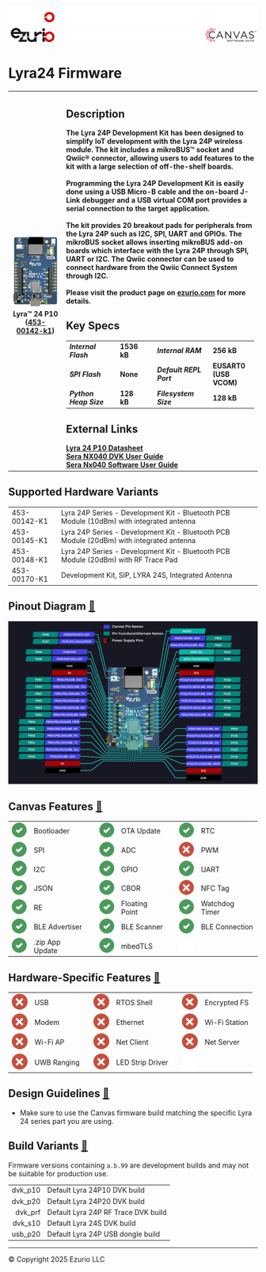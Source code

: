 <logo>![logo](../img/github_doc_header-dark.png#gh-dark-mode-only)</logo><logo>![logo](../img/github_doc_header-light.png#gh-light-mode-only)</logo>
#  Lyra24 Firmware

<table>
  <tr>
    <th align="center">
      <img width="380" height="1" style="max-width: 100%; height: auto; max-height: 1px; visibility:hidden;"/>
      <a href="img/453-00142-k1.png"><img src="img/453-00142-k1.png"/></a><br/>
      Lyra™ 24 P10 (<a href="https://www.ezurio.com/part/453-00142-k1">453-00142-k1</a>)
    </th>
    <th align="left">
      <h2>Description</h2>
      The Lyra 24P Development Kit has been designed to simplify IoT development with the Lyra 24P wireless module. The kit includes a mikroBUS™
socket and Qwiic® connector, allowing users to add features to the kit with a large selection of off-the-shelf boards.<br/><br/>
Programming the Lyra 24P Development Kit is easily done using a USB Micro-B cable and the on-board J-Link debugger and a USB virtual COM port
provides a serial connection to the target application.<br/><br/>
The kit provides 20 breakout pads for peripherals from the Lyra 24P such as I2C, SPI, UART and GPIOs. The mikroBUS socket allows inserting mikroBUS add-on boards which interface with the Lyra 24P through SPI, UART or I2C. The Qwiic connector can be used to connect hardware from the Qwiic Connect System through I2C.<br/><br/>
      Please visit the product page on <a href="https://www.ezurio.com/wireless-modules/bluetooth-modules/bluetooth-5-modules/lyra-24-series-bluetooth-5-modules">ezurio.com</a> for more details.
      <h2>Key Specs</h2>
      <table>
        <tr>
          <td><i>Internal Flash</i></td>
          <td>1536 kB</td>
          <td></td>
          <td><i>Internal RAM</i></td>
          <td>256 kB</td>
        </tr>
        <tr>
          <td><i>SPI Flash</i></td>
          <td>None</td>
          <td></td>
          <td><i>Default REPL Port</i></td>
          <td>EUSART0<br/>(USB VCOM)</td>
        </tr>
        <tr>
          <td><i>Python Heap Size</i></td>
          <td>128 kB</td>
          <td></td>
          <td><i>Filesystem Size</i></td>
          <td>128 kB</td>
        </tr>
      </table>
      <h2>External Links</h2>
      <a href="https://www.ezurio.com/documentation/datasheet-sera-nx040-series">Lyra 24 P10 Datasheet</a><br/>
      <a href="https://www.ezurio.com/documentation/user-guide-sera-nx040-dvk">Sera NX040 DVK User Guide</a><br/>
      <a href="https://www.ezurio.com/documentation/user-guide-sera-nx040-software">Sera Nx040 Software User Guide</a>
    </th>
  </tr>
</table>
<h2>Supported Hardware Variants</h2>
<table>
  <tr>
    <td>453-00142-K1</td><td>Lyra 24P Series - Development Kit - Bluetooth PCB Module (10dBm) with integrated antenna</td>
  </tr>
  <tr>
    <td>453-00145-K1</td><td>Lyra 24P Series - Development Kit - Bluetooth PCB Module (20dBm) with integrated antenna</td>
  </tr>
  <tr>
    <td>453-00148-K1</td><td>Lyra 24P Series - Development Kit - Bluetooth PCB Module (20dBm) with RF Trace Pad</td>
  </tr>
  <tr>
    <td>453-00170-K1</td><td>Development Kit, SIP, LYRA 24S, Integrated Antenna</td>
  </tr>
</table>

## Pinout Diagram <a id="pinout_diagram"></a>[🔗](#pinout_diagram)
[![Lyra 24 P10 Development Board Pinout Diagram](img/lyra24_p10.svg)](img/lyra24_p10.svg)


## Canvas Features <a id="canvas_features"></a>[🔗](#canvas_features)
| | | | | | | | |
|--:|:--|---|--:|:--|---|--:|:-- |
| ![X](../img/check-32px.png) | Bootloader           | | ![X](../img/check-32px.png) | OTA Update                | | ![X](../img/check-32px.png) | RTC                       |
| ![x](../img/check-32px.png) | SPI                  | | ![X](../img/check-32px.png) | ADC                       | | ![X](../img/redx-32px.png)  | PWM                       |
| ![x](../img/check-32px.png) | I2C                  | | ![X](../img/check-32px.png) | GPIO                      | | ![X](../img/check-32px.png) | UART                      |
| ![x](../img/check-32px.png) | JSON                 | | ![X](../img/check-32px.png) | CBOR                      | | ![X](../img/redx-32px.png)  | NFC Tag                   |
| ![x](../img/check-32px.png) | RE                   | | ![X](../img/check-32px.png) | Floating Point            | | ![X](../img/check-32px.png) | Watchdog Timer            |
| ![x](../img/check-32px.png) | BLE Advertiser       | | ![X](../img/check-32px.png) | BLE Scanner               | | ![X](../img/check-32px.png) | BLE Connection            |
| ![x](../img/check-32px.png) | .zip App Update      | | ![X](../img/check-32px.png) | mbedTLS                   | | ![X](../img/blank-32px.png) |                           |

## Hardware-Specific Features <a id="hardware_specific_features"></a>[🔗](#hardware_specific_features)
| | | | | | | | |
|--:|:--|---|--:|:--|---|--:|:--|
| ![x](../img/redx-32px.png)  | USB          | | ![X](../img/redx-32px.png)  | RTOS Shell       | | ![X](../img/redx-32px.png)  | Encrypted FS     |
| ![x](../img/redx-32px.png)  | Modem        | | ![X](../img/redx-32px.png)  | Ethernet         | | ![X](../img/redx-32px.png)  | Wi-Fi Station    |
| ![x](../img/redx-32px.png)  | Wi-Fi AP     | | ![X](../img/redx-32px.png)  | Net Client       | | ![X](../img/redx-32px.png)  | Net Server       |
| ![X](../img/redx-32px.png)  | UWB Ranging   | | ![X](../img/redx-32px.png) | LED Strip Driver | | ![X](../img/blank-32px.png) |                  |

## Design Guidelines <a id="design_guidelines"></a>[🔗](#design_guidelines)
- Make sure to use the Canvas firmware build matching the specific Lyra 24 series part you are using.

## Build Variants <a id="build_variants"></a>[🔗](#build_variants)
Firmware versions containing `a.b.99` are development builds and may not be suitable for production use.

| | |
|--:|:--|
| dvk_p10               | Default Lyra 24P10 DVK build |
| dvk_p20               | Default Lyra 24P20 DVK build |
| dvk_prf               | Default Lyra 24P RF Trace DVK build |
| dvk_s10               | Default Lyra 24S DVK build |
| usb_p20               | Default Lyra 24P USB dongle build |

---
© Copyright 2025 Ezurio LLC
